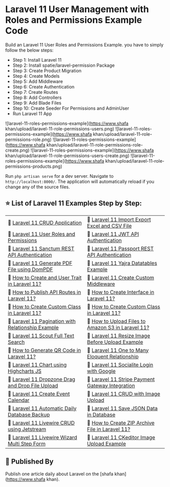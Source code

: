 # Laravel 11 User Management with Roles and Permissions Example Code

  Build an Laravel 11 User Roles and Permissions Example. you have to simply follow the below steps:
  - Step 1: Install Laravel 11
  - Step 2: Install spatie/laravel-permission Package
  - Step 3: Create Product Migration
  - Step 4: Create Models
  - Step 5: Add Middleware
  - Step 6: Create Authentication
  - Step 7: Create Routes
  - Step 8: Add Controllers
  - Step 9: Add Blade Files
  - Step 10: Create Seeder For Permissions and AdminUser
  - Run Laravel 11 App

![laravel-11-roles-permissions-example](https://www.shafa khan/upload/laravel-11-role-permissions-users.png)
![laravel-11-roles-permissions-example](https://www.shafa khan/upload/laravel-11-role-permissions-role.png)
![laravel-11-roles-permissions-example](https://www.shafa khan/upload/laravel-11-role-permissions-role-create.png)
![laravel-11-roles-permissions-example](https://www.shafa khan/upload/laravel-11-role-permissions-users-create.png)
![laravel-11-roles-permissions-example](https://www.shafa khan/upload/laravel-11-role-permissions-products.png)

 Run `php artisan serve` for a dev server. Navigate to `http://localhost:8000/`. The application will automatically reload if you change any of the source files.


## ⭐️ List of Laravel 11   Examples Step by Step: 


<table>
<tr>
    <td>🔗 <a href="https://www.shafa khan/post/laravel-11-crud-application-example- example.html">Laravel 11 CRUD Application  </a></td>
    <td>🔗 <a href="https://www.shafa khan/post/laravel-11-import-export-excel-and-csv-file- example.html">Laravel 11 Import Export Excel and CSV File</a></td>
</tr>
<tr>
    <td>🔗 <a href="https://www.shafa khan/post/laravel-11-user-roles-and-permissions- example.html">Laravel 11 User Roles and Permissions</a></td>
    <td>🔗 <a href="https://www.shafa khan/post/laravel-11-json-web-tokenjwt-api-authentication- example.html">Laravel 11 JWT API Authentication</a></td>
</tr>
<tr>
    <td>🔗 <a href="https://www.shafa khan/post/laravel-11-rest-api-authentication-using-sanctum- example.html">Laravel 11 Sanctum REST API Authentication</a></td>
    <td>🔗 <a href="https://www.shafa khan/post/laravel-11-rest-api-with-passport-authentication- example.html">Laravel 11 Passport REST API Authentication</a></td>
</tr>
<tr>
    <td>🔗 <a href="https://www.shafa khan/post/laravel-11-generate-pdf-file-using-dompdf-exampleexample.html">Laravel 11 Generate PDF File using DomPDF</a></td>
    <td>🔗 <a href="https://www.shafa khan/post/laravel-11-yajra-datatables-example- example.html">Laravel 11 Yajra Datatables Example  </a></td>
</tr>
<tr>
    <td>🔗 <a href="https://www.shafa khan/post/how-to-create-and-use-trait-in-laravel-11example.html">How to Create and User Trait in Laravel 11?</a></td>
    <td>🔗 <a href="https://www.shafa khan/post/how-to-create-custom-middleware-in-laravel-11example.html">Laravel 11 Create Custom Middleware</a></td>
</tr>
<tr>
    <td>🔗 <a href="https://www.shafa khan/post/how-to-publish-api-route-file-in-laravel-11example.html">How to Publish API Routes in Laravel 11?</a></td>
    <td>🔗 <a href="https://www.shafa khan/post/how-to-create-interface-in-laravel-11example.html">How to Create Interface in Laravel 11?</a></td>
</tr>
<tr>
    <td>🔗 <a href="https://www.shafa khan/post/how-to-create-custom-class-in-laravel-11example.html">How to Create Custom Class in Laravel 11?</a></td>
    <td>🔗 <a href="https://www.shafa khan/post/how-to-create-custom-class-in-laravel-11example.html">How to Create Custom Class in Laravel 11?</a></td>
</tr>
<tr>
    <td>🔗 <a href="https://www.shafa khan/post/laravel-11-pagination-with-relationship-exampleexample.html">Laravel 11 Pagination with Relationship Example</a></td>
    <td>🔗 <a href="https://www.shafa khan/post/how-to-upload-files-to-amazon-s3-in-laravel-11example.html">How to Upload Files to Amazon S3 in Laravel 11?</a></td>
</tr>
<tr>
    <td>🔗 <a href="https://www.shafa khan/post/laravel-11-scout-full-text-search- example.html">Laravel 11 Scout Full Text Search</a></td>
    <td>🔗 <a href="https://www.shafa khan/post/laravel-11-resize-image-before-upload-exampleexample.html">Laravel 11 Resize Image Before Upload Example</a></td>
</tr>
<tr>
    <td>🔗 <a href="https://www.shafa khan/post/how-to-generate-qr-code-in-laravel-11example.html">How to Generate QR Code in Laravel 11?</a></td>
    <td>🔗 <a href="https://www.shafa khan/post/laravel-11-resize-image-before-upload-exampleexample.html">Laravel 11 One to Many Eloquent Relationship</a></td>
</tr>
<tr>
    <td>🔗 <a href="https://www.shafa khan/post/laravel-11-chart-using-highcharts-js-exampleexample.html">Laravel 11 Chart using Highcharts JS</a></td>
    <td>🔗 <a href="https://www.shafa khan/post/laravel-11-socialite-login-with-google-account-exampleexample.html">Laravel 11 Socialite Login with Google</a></td>
</tr>
<tr>
    <td>🔗 <a href="https://www.shafa khan/post/laravel-11-drag-and-drop-file-upload-with-dropzone-jsexample.html">Laravel 11 Dropzone Drag and Drop File Upload</a></td>
    <td>🔗 <a href="https://www.shafa khan/post/laravel-11-stripe-payment-gateway-integration-exampleexample.html">Laravel 11 Stripe Payment Gateway Integration</a></td>
</tr>
<tr>
    <td>🔗 <a href="https://www.shafa khan/post/how-to-create-event-calendar-in-laravel-11example.html">Laravel 11 Create Event Calendar</a></td>
    <td>🔗 <a href="https://www.shafa khan/post/laravel-11-crud-with-image-upload- example.html">Laravel 11 CRUD with Image Upload</a></td>
</tr>
<tr>
    <td>🔗 <a href="https://www.shafa khan/post/setup-automatic-daily-database-backup-with-laravel-11example.html">Laravel 11 Automatic Daily Database Backup</a></td>
    <td>🔗 <a href="https://www.shafa khan/post/how-to-save-json-data-in-database-in-laravel-11example.html">Laravel 11 Save JSON Data in Database</a></td>
</tr>
<tr>
    <td>🔗 <a href="https://www.shafa khan/post/laravel-11-livewire-crud-using-jetstream-tailwind-cssexample.html">Laravel 11 Livewire CRUD using Jetstream</a></td>
    <td>🔗 <a href="https://www.shafa khan/post/how-to-create-zip-archive-file-in-laravel-11example.html">How to Create ZIP Archive File in Laravel 11?</a></td>
</tr>
<tr>
    <td>🔗 <a href="https://www.shafa khan/post/laravel-11-livewire-wizard-multi-step-form- example.html">Laravel 11 Livewire Wizard Multi Step Form</a></td>
    <td>🔗 <a href="https://www.shafa khan/post/laravel-11-ckeditor-image-upload-exampleexample.html">Laravel 11 CKeditor Image Upload Example</a></td>
</tr>
</table>


## 🚀 Published By

Publish one article daily about Laravel on the [shafa khan](https://www.shafa khan).
